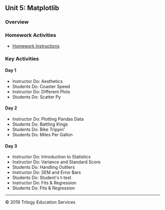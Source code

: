 ## Unit 5: Matplotlib

### Overview

### Homework Activities

* [Homework Instructions](../../02-Homework/05-Matplotlib/Instructions/README.md)

### Key Activities

#### Day 1

* Instructor Do: Aesthetics
* Students Do: Coaster Speed
* Instructor Do: Different Plots
* Students Do: Scatter Py

#### Day 2

* Instructor Do: Plotting Pandas Data
* Students Do: Battling Kings
* Students Do: Bike Trippin'
* Students Do: Miles Per Gallon

#### Day 3

* Instructor Do: Introduction to Statistics
* Instructor Do: Variance and Standard Score
* Students Do: Handling Outliers
* Instructor Do: SEM and Error Bars
* Students Do: Student's t-test
* Instructor Do: Fits & Regression
* Students Do: Fits & Regression

- - -

© 2019 Trilogy Education Services
